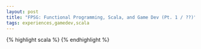 ```yaml
---
layout: post
title: "FPSG: Functional Programming, Scala, and Game Dev (Pt. 1 / ??)"
tags: experiences,gamedev,scala
---
```

{% highlight scala %}
{% endhighlight %}
